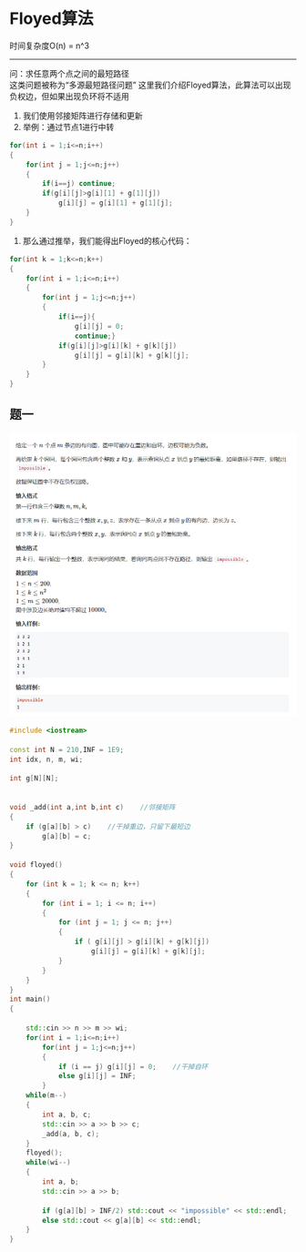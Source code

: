 # Floyed算法

时间复杂度O(n) = n^3
***

问：求任意两个点之间的最短路径      
这类问题被称为“多源最短路径问题”
这里我们介绍Floyed算法，此算法可以出现负权边，但如果出现负环将不适用     

1. 我们使用邻接矩阵进行存储和更新
2. 举例：通过节点1进行中转
```cpp
for(int i = 1;i<=n;i++)
{
    for(int j = 1;j<=n;j++)
    {
        if(i==j) continue;
        if(g[i][j]>g[i][1] + g[1][j])
            g[i][j] = g[i][1] + g[1][j];
    }
}
```
1. 那么通过推举，我们能得出Floyed的核心代码：
```cpp
for(int k = 1;k<=n;k++)
{
    for(int i = 1;i<=n;i++)
    {
        for(int j = 1;j<=n;j++)
        {
            if(i==j){
                g[i][j] = 0;
                continue;}
            if(g[i][j]>g[i][k] + g[k][j])
                g[i][j] = g[i][k] + g[k][j];
        }
    }
}
```
## 题一
![题一](./pic/Question1.png)
```cpp
#include <iostream>

const int N = 210,INF = 1E9;
int idx, n, m, wi;

int g[N][N];


void _add(int a,int b,int c)	//邻接矩阵
{
	if (g[a][b] > c)    //干掉重边，只留下最短边
		g[a][b] = c;
}

void floyed()
{
	for (int k = 1; k <= n; k++)
	{
		for (int i = 1; i <= n; i++)
		{
			for (int j = 1; j <= n; j++)
			{
				if ( g[i][j] > g[i][k] + g[k][j])
					g[i][j] = g[i][k] + g[k][j];
			}
		}
	}
}
int main()
{
	
	std::cin >> n >> m >> wi;
	for(int i = 1;i<=n;i++)
		for(int j = 1;j<=n;j++)
		{
			if (i == j) g[i][j] = 0;    //干掉自环
			else g[i][j] = INF;
		}
	while(m--)
	{
		int a, b, c;
		std::cin >> a >> b >> c;
		_add(a, b, c);
	}
	floyed();
	while(wi--)
	{
		int a, b;
		std::cin >> a >> b;
		
		if (g[a][b] > INF/2) std::cout << "impossible" << std::endl;
		else std::cout << g[a][b] << std::endl;
	}
}
```

